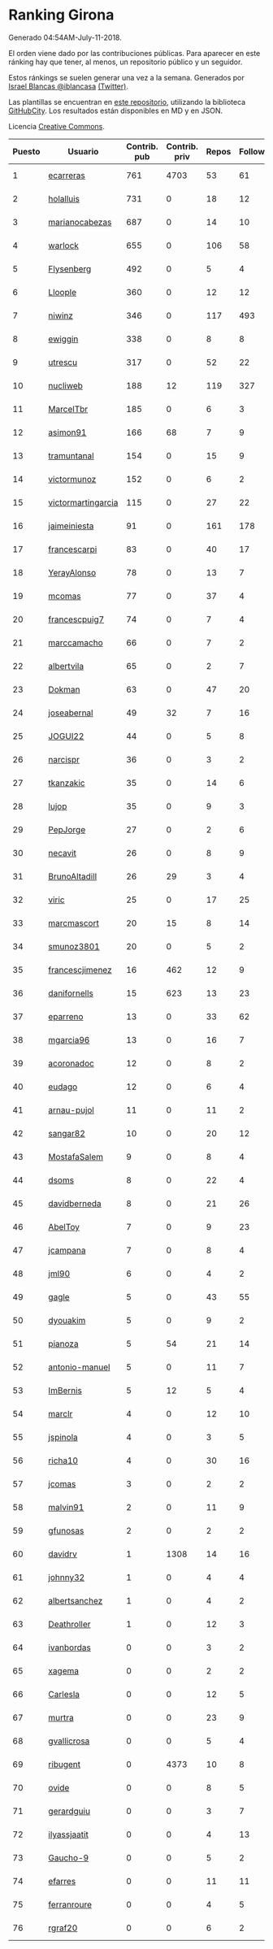 # Ranking Girona

Generado 04:54AM-July-11-2018.

El orden viene dado por las contribuciones públicas. Para aparecer en este ránking hay que tener, al menos, un repositorio público y un seguidor.

Estos ránkings se suelen generar una vez a la semana. Generados por [Israel Blancas @iblancasa](https://github.com/iblancasa/) [(Twitter)](https://twitter.com/iblancasa).

Las plantillas se encuentran en [este repositorio](https://github.com/iblancasa/GH-Spanish-Ranking), utilizando la biblioteca [GitHubCity](https://github.com/iblancasa/GitHubCity). Los resultados están disponibles en MD y en JSON.

Licencia [Creative Commons](https://creativecommons.org/licenses/by/4.0/).

| Puesto   |  Usuario  | Contrib. pub | Contrib. priv |Repos| Followers | Desde |  Avatar  |
|----------|-----------|--------------|---------------|-----|-----------|-------|----------|
|1|[ecarreras](https://github.com/ecarreras)|761|4703|53|61|2010-06-02|![ecarreras]()|
|2|[holalluis](https://github.com/holalluis)|731|0|18|12|2011-09-27|![holalluis]()|
|3|[marianocabezas](https://github.com/marianocabezas)|687|0|14|10|2016-05-10|![marianocabezas]()|
|4|[warlock](https://github.com/warlock)|655|0|106|58|2010-02-03|![warlock]()|
|5|[Flysenberg](https://github.com/Flysenberg)|492|0|5|4|2017-09-22|![Flysenberg]()|
|6|[Lloople](https://github.com/Lloople)|360|0|12|12|2013-10-11|![Lloople]()|
|7|[niwinz](https://github.com/niwinz)|346|0|117|493|2011-06-11|![niwinz]()|
|8|[ewiggin](https://github.com/ewiggin)|338|0|8|8|2011-03-08|![ewiggin]()|
|9|[utrescu](https://github.com/utrescu)|317|0|52|22|2012-07-20|![utrescu]()|
|10|[nucliweb](https://github.com/nucliweb)|188|12|119|327|2012-01-05|![nucliweb]()|
|11|[MarcelTbr](https://github.com/MarcelTbr)|185|0|6|3|2016-11-18|![MarcelTbr]()|
|12|[asimon91](https://github.com/asimon91)|166|68|7|9|2015-07-06|![asimon91]()|
|13|[tramuntanal](https://github.com/tramuntanal)|154|0|15|9|2010-02-08|![tramuntanal]()|
|14|[victormunoz](https://github.com/victormunoz)|152|0|6|2|2015-05-06|![victormunoz]()|
|15|[victormartingarcia](https://github.com/victormartingarcia)|115|0|27|22|2011-03-09|![victormartingarcia]()|
|16|[jaimeiniesta](https://github.com/jaimeiniesta)|91|0|161|178|2008-03-09|![jaimeiniesta]()|
|17|[francescarpi](https://github.com/francescarpi)|83|0|40|17|2010-05-26|![francescarpi]()|
|18|[YerayAlonso](https://github.com/YerayAlonso)|78|0|13|7|2012-05-29|![YerayAlonso]()|
|19|[mcomas](https://github.com/mcomas)|77|0|37|4|2013-05-15|![mcomas]()|
|20|[francescpuig7](https://github.com/francescpuig7)|74|0|7|4|2016-06-15|![francescpuig7]()|
|21|[marccamacho](https://github.com/marccamacho)|66|0|7|2|2014-04-24|![marccamacho]()|
|22|[albertvila](https://github.com/albertvila)|65|0|2|7|2011-03-24|![albertvila]()|
|23|[Dokman](https://github.com/Dokman)|63|0|47|20|2012-09-06|![Dokman]()|
|24|[joseabernal](https://github.com/joseabernal)|49|32|7|16|2011-11-23|![joseabernal]()|
|25|[JOGUI22](https://github.com/JOGUI22)|44|0|5|8|2013-09-30|![JOGUI22]()|
|26|[narcispr](https://github.com/narcispr)|36|0|3|2|2011-05-19|![narcispr]()|
|27|[tkanzakic](https://github.com/tkanzakic)|35|0|14|6|2011-06-29|![tkanzakic]()|
|28|[lujop](https://github.com/lujop)|35|0|9|3|2011-07-16|![lujop]()|
|29|[PepJorge](https://github.com/PepJorge)|27|0|2|6|2013-03-08|![PepJorge]()|
|30|[necavit](https://github.com/necavit)|26|0|8|9|2013-11-12|![necavit]()|
|31|[BrunoAltadill](https://github.com/BrunoAltadill)|26|29|3|4|2015-12-29|![BrunoAltadill]()|
|32|[viric](https://github.com/viric)|25|0|17|25|2009-03-24|![viric]()|
|33|[marcmascort](https://github.com/marcmascort)|20|15|8|14|2013-02-14|![marcmascort]()|
|34|[smunoz3801](https://github.com/smunoz3801)|20|0|5|2|2014-03-09|![smunoz3801]()|
|35|[francescjimenez](https://github.com/francescjimenez)|16|462|12|9|2012-05-30|![francescjimenez]()|
|36|[danifornells](https://github.com/danifornells)|15|623|13|23|2012-12-03|![danifornells]()|
|37|[eparreno](https://github.com/eparreno)|13|0|33|62|2008-03-13|![eparreno]()|
|38|[mgarcia96](https://github.com/mgarcia96)|13|0|16|7|2014-02-01|![mgarcia96]()|
|39|[acoronadoc](https://github.com/acoronadoc)|12|0|8|2|2011-06-01|![acoronadoc]()|
|40|[eudago](https://github.com/eudago)|12|0|6|4|2011-05-25|![eudago]()|
|41|[arnau-pujol](https://github.com/arnau-pujol)|11|0|11|2|2016-08-28|![arnau-pujol]()|
|42|[sangar82](https://github.com/sangar82)|10|0|20|12|2010-12-15|![sangar82]()|
|43|[MostafaSalem](https://github.com/MostafaSalem)|9|0|8|4|2016-05-03|![MostafaSalem]()|
|44|[dsoms](https://github.com/dsoms)|8|0|22|4|2011-07-13|![dsoms]()|
|45|[davidberneda](https://github.com/davidberneda)|8|0|21|26|2012-04-12|![davidberneda]()|
|46|[AbelToy](https://github.com/AbelToy)|7|0|9|23|2009-10-31|![AbelToy]()|
|47|[jcampana](https://github.com/jcampana)|7|0|8|4|2012-07-16|![jcampana]()|
|48|[jml90](https://github.com/jml90)|6|0|4|2|2016-03-18|![jml90]()|
|49|[gagle](https://github.com/gagle)|5|0|43|55|2012-02-17|![gagle]()|
|50|[dyouakim](https://github.com/dyouakim)|5|0|9|2|2013-09-21|![dyouakim]()|
|51|[pianoza](https://github.com/pianoza)|5|54|21|14|2013-02-28|![pianoza]()|
|52|[antonio-manuel](https://github.com/antonio-manuel)|5|0|11|7|2015-04-09|![antonio-manuel]()|
|53|[ImBernis](https://github.com/ImBernis)|5|12|5|4|2016-05-28|![ImBernis]()|
|54|[marclr](https://github.com/marclr)|4|0|12|10|2013-02-04|![marclr]()|
|55|[jspinola](https://github.com/jspinola)|4|0|3|5|2013-04-25|![jspinola]()|
|56|[richa10](https://github.com/richa10)|4|0|30|16|2014-12-06|![richa10]()|
|57|[jcomas](https://github.com/jcomas)|3|0|2|2|2013-12-30|![jcomas]()|
|58|[malvin91](https://github.com/malvin91)|2|0|11|9|2014-02-27|![malvin91]()|
|59|[gfunosas](https://github.com/gfunosas)|2|0|2|2|2015-11-08|![gfunosas]()|
|60|[davidrv](https://github.com/davidrv)|1|1308|14|16|2009-03-09|![davidrv]()|
|61|[johnny32](https://github.com/johnny32)|1|0|4|4|2013-03-20|![johnny32]()|
|62|[albertsanchez](https://github.com/albertsanchez)|1|0|4|2|2014-04-08|![albertsanchez]()|
|63|[Deathroller](https://github.com/Deathroller)|1|0|12|3|2014-06-18|![Deathroller]()|
|64|[ivanbordas](https://github.com/ivanbordas)|0|0|3|2|2011-01-18|![ivanbordas]()|
|65|[xagema](https://github.com/xagema)|0|0|2|2|2012-05-23|![xagema]()|
|66|[Carlesla](https://github.com/Carlesla)|0|0|12|5|2012-06-18|![Carlesla]()|
|67|[murtra](https://github.com/murtra)|0|0|23|9|2012-06-05|![murtra]()|
|68|[gvallicrosa](https://github.com/gvallicrosa)|0|0|5|4|2012-09-13|![gvallicrosa]()|
|69|[ribugent](https://github.com/ribugent)|0|4373|10|8|2011-11-08|![ribugent]()|
|70|[ovide](https://github.com/ovide)|0|0|8|5|2013-02-01|![ovide]()|
|71|[gerardguiu](https://github.com/gerardguiu)|0|0|3|7|2013-10-14|![gerardguiu]()|
|72|[ilyassjaatit](https://github.com/ilyassjaatit)|0|0|4|13|2013-12-06|![ilyassjaatit]()|
|73|[Gaucho-9](https://github.com/Gaucho-9)|0|0|5|2|2014-01-27|![Gaucho-9]()|
|74|[efarres](https://github.com/efarres)|0|0|11|11|2014-03-04|![efarres]()|
|75|[ferranroure](https://github.com/ferranroure)|0|0|4|5|2015-09-28|![ferranroure]()|
|76|[rgraf20](https://github.com/rgraf20)|0|0|6|2|2015-02-17|![rgraf20]()|
